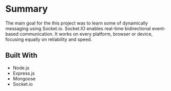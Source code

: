 # Summary

The main goal for the this project was to learn some of dynamically messaging using Socket.io. Socket.IO enables real-time bidirectional event-based communication. It works on every platform, browser or device, focusing equally on reliability and speed.

## Built With

* Node.js
* Express.js
* Mongoose
* Socket.io